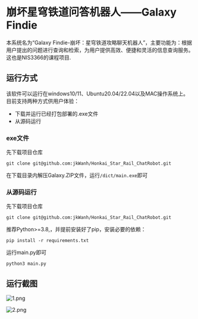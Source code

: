 # 崩坏星穹铁道问答机器人——Galaxy Findie
本系统名为“Galaxy Findie-崩坏：星穹铁道攻略聊天机器人”，主要功能为：根据用户提出的问题进行查询和检索，为用户提供高效、便捷和灵活的信息查询服务。这也是NIS3366的课程项目.

## 运行方式

该软件可以运行在windows10/11、Ubuntu20.04/22.04以及MAC操作系统上。目前支持两种方式供用户体验：

- 下载并运行已经打包部署的.exe文件
- 从源码运行

### exe文件

先下载项目仓库

```shell
git clone git@github.com:jkWanh/Honkai_Star_Rail_ChatRobot.git
```

在下载目录内解压Galaxy.ZIP文件，运行`/dict/main.exe`即可

### 从源码运行

先下载项目仓库

```shell
git clone git@github.com:jkWanh/Honkai_Star_Rail_ChatRobot.git
```

推荐Python>=3.8,，并提前安装好了pip，安装必要的依赖：

```shell
pip install -r requirements.txt
```

运行main.py即可

```
python3 main.py
```

## 运行截图

![1.png](https://img1.imgtp.com/2023/05/26/Sb23CCDc.png)

![2.png](https://img1.imgtp.com/2023/05/26/s07cL7M3.png)



